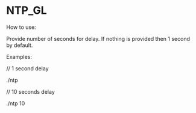 # NTP_GL

How to use:

Provide number of seconds for delay. If nothing is provided then 1 second by default.

Examples:

// 1 second delay

./ntp


// 10 seconds delay

./ntp 10
